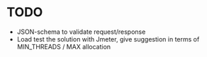 # TODO

- JSON-schema to validate request/response
- Load test the solution with Jmeter, give suggestion in terms of MIN_THREADS / MAX allocation
